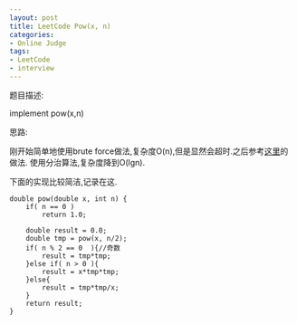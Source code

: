 ```yaml
---
layout: post 
title: LeetCode Pow(x, n)
categories:
- Online Judge
tags:
- LeetCode
- interview
---
```


题目描述:

implement pow(x,n)

思路:

刚开始简单地使用brute force做法,复杂度O(n),但是显然会超时.之后参考[这里](http://discuss.leetcode.com/questions/228/powx-n )的做法. 
使用分治算法,复杂度降到O(lgn).

下面的实现比较简洁,记录在这.

    double pow(double x, int n) {
        if( n == 0 )
            return 1.0;
        
        double result = 0.0;
        double tmp = pow(x, n/2);
        if( n % 2 == 0  ){//奇数
            result = tmp*tmp;
        }else if( n > 0 ){
            result = x*tmp*tmp;
        }else{
            result = tmp*tmp/x;
        }
        return result;
    }
